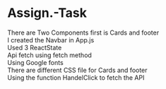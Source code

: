 # Assign.-Task
There are Two Components first is Cards and footer <br />
I created the Navbar in App.js<br />
Used 3 ReactState<br />
Api fetch using fetch method<br />
Using Google fonts<br />
There are different CSS file for Cards and footer<br />
Using the function HandelClick to fetch the API<br />

